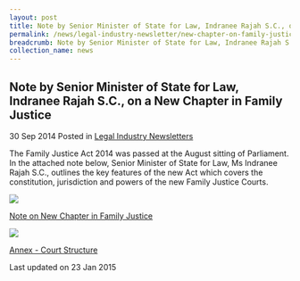 ```yaml
---
layout: post
title: Note by Senior Minister of State for Law, Indranee Rajah S.C., on a New Chapter in Family Justice
permalink: /news/legal-industry-newsletter/new-chapter-on-family-justice/
breadcrumb: Note by Senior Minister of State for Law, Indranee Rajah S.C., on a New Chapter in Family Justice
collection_name: news
---
```


<style>
  .image {width: 200px;}
  .image img {max-width: 100%;}
</style>

Note by Senior Minister of State for Law, Indranee Rajah S.C., on a New Chapter in Family Justice
---

30 Sep 2014 Posted in [Legal Industry Newsletters](/news/legal-industry-newsletters/)

The Family Justice Act 2014 was passed at the August sitting of Parliament. In the attached note below, Senior Minister of State for Law, Ms Indranee Rajah S.C., outlines the key features of the new Act which covers the constitution, jurisdiction and powers of the new Family Justice Courts.

<div class="image">
  <a href="/files/FamilyJusticeNewsletter_Sep2014V2.pdf/"><img src="/images/1422000541822.jpg/"></a>
</div>

<a href="/files/FamilyJusticeNewsletter_Sep2014V2.pdf/">Note on New Chapter in Family Justice</a>


<div class="image">
  <a href="/files/FamilyJusticeCourtStructureAnnex.pdf/"><img src="/images/1412070109509(1).jpg/"></a>
</div>

<a href="/files/FamilyJusticeCourtStructureAnnex.pdf/">Annex - Court Structure</a>

<p class="right-side-updated">Last updated on 23 Jan 2015</p>
